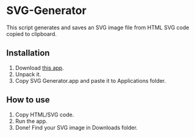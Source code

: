 # SVG-Generator
This script generates and saves an SVG image file from HTML SVG code copied to clipboard.

## Installation
1. Download [this app](https://github.com/nikitagulak/SVG-Generator-for-Mac/raw/master/SVG%20Generator.app.zip).
2. Unpack it.
3. Copy SVG Generator.app and paste it to Applications folder.

## How to use
1. Copy HTML/SVG code.
2. Run the app.
3. Done! Find your SVG image in Downloads folder.

